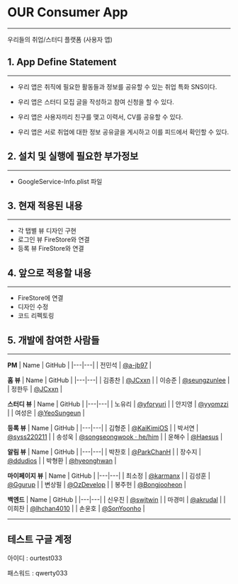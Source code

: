 # OUR Consumer App ##
---
우리들의 취업/스터디 플랫폼 (사용자 앱)

## 1. App Define Statement
---
- 우리 앱은 취직에 필요한 활동들과 정보를 공유할 수 있는 취업 특화 SNS이다.

- 우리 앱은 스터디 모집 글을 작성하고 참여 신청을 할 수 있다.

- 우리 앱은 사용자끼리 친구를 맺고 이력서, CV를 공유할 수 있다.

- 우리 앱은 서로 취업에 대한 정보 공유글을 게시하고 이를 피드에서 확인할 수 있다.

## 2. 설치 및 실행에 필요한 부가정보
---
- GoogleService-Info.plist 파일

## 3. 현재 적용된 내용
---
- 각 탭별 뷰 디자인 구현
- 로그인 뷰 FireStore와 연결
- 등록 뷰 FireStore와 연결

## 4. 앞으로 적용할 내용
---
- FireStore에 연결
- 디자인 수정
- 코드 리펙토링

## 5. 개발에 참여한 사람들
---
**PM**
| Name | GitHub |
|---|---|
| 전민석 | [@a-jb97](https://github.com/a-jb97) |

**홈 뷰**
| Name | GitHub |
|---|---|
| 김종찬 | [@JCxxn](https://github.com/JCxxn) |
| 이승준 | [@seungzunlee](https://github.com/seungzunlee) |
| 정한두 | [@JCxxn](https://github.com/JCxxn) |

**스터디 뷰**
| Name | GitHub |
|---|---|
| 노유리 | [@yforyuri](https://github.com/yforyuri) |
| 안지영 | [@yyomzzi](https://github.com/yyomzzi) |
| 여성은 | [@YeoSungeun](https://github.com/YeoSungeun) |

**등록 뷰**
| Name | GitHub |
|---|---|
| 김형준 | [@KaiKimiOS](https://github.com/KaiKimiOS) |
| 박서연 | [@syss220211](https://github.com/syss220211) |
| 송성욱 | [@songseongwook · he/him](https://github.com/songseongwook) |
| 윤해수 | [@Haesus](https://github.com/Haesus) |

**알림 뷰**
| Name | GitHub |
|---|---|
| 박찬호 | [@ParkChanH](https://github.com/ParkChanH) |
| 장수지 | [@ddudios](https://github.com/ddudios) |
| 박형환 | [@hyeonghwan](https://github.com/hyeonghwan) |

**마이페이지 뷰**
| Name | GitHub |
|---|---|
| 최소정 | [@karmanx](https://github.com/karmanx) |
| 김성훈 | [@Ggurup](https://github.com/Ggurup) |
| 변상필 | [@OzDevelop](https://github.com/OzDevelop) |
| 봉주헌 | [@Bongjooheon](https://github.com/Bongjooheon) |

**백엔드**
| Name | GitHub |
|---|---|
| 신우진 | [@swjtwin](https://github.com/swjtwin) |
| 마경미 | [@akrudal](https://github.com/akrudal) |
| 이희찬 | [@lhchan4010](https://github.com/lhchan4010) |
| 손윤호 | [@SonYoonho](https://github.com/SonYoonho) |

---
테스트 구글 계정
---
아이디 : ourtest033

패스워드 : qwerty033
